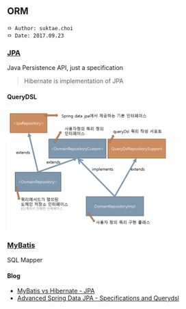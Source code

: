 ## ORM

```
ㅁ Author: suktae.choi
ㅁ Date: 2017.09.23
```

### [JPA](jpa)
Java Persistence API, just a specification

> Hibernate is implementation of JPA

#### QueryDSL
<img src="images/Screen%20Shot%202017-10-14%20at%2018.37.01.png" width="75%">

### [MyBatis](mybatis)
SQL Mapper

#### Blog
- [MyBatis vs Hibernate - JPA](https://www.javaworld.com/article/2077875/open-source-tools/ibatis--hibernate--and-jpa--which-is-right-for-you-.html)
- [Advanced Spring Data JPA - Specifications and Querydsl](https://spring.io/blog/2011/04/26/advanced-spring-data-jpa-specifications-and-querydsl/)
